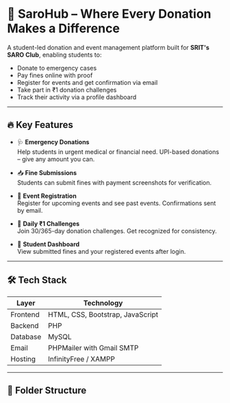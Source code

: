 # 💸 SaroHub – Where Every Donation Makes a Difference

A student-led donation and event management platform built for **SRIT's SARO Club**, enabling students to:

- Donate to emergency cases
- Pay fines online with proof
- Register for events and get confirmation via email
- Take part in ₹1 donation challenges
- Track their activity via a profile dashboard

---

## 🔥 Key Features

- 🩺 **Emergency Donations**  
  Help students in urgent medical or financial need. UPI-based donations – give any amount you can.

- 📥 **Fine Submissions**  
  Students can submit fines with payment screenshots for verification.

- 📅 **Event Registration**  
  Register for upcoming events and see past events. Confirmations sent by email.

- 💪 **Daily ₹1 Challenges**  
  Join 30/365-day donation challenges. Get recognized for consistency.

- 🧾 **Student Dashboard**  
  View submitted fines and your registered events after login.

---

## 🛠 Tech Stack

| Layer     | Technology                            |
|-----------|----------------------------------------|
| Frontend  | HTML, CSS, Bootstrap, JavaScript       |
| Backend   | PHP                                     |
| Database  | MySQL                                   |
| Email     | PHPMailer with Gmail SMTP              |
| Hosting   | InfinityFree / XAMPP                   |

---

## 📁 Folder Structure

